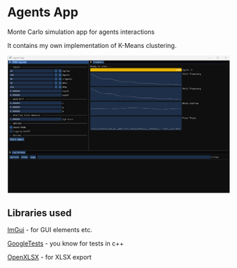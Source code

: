 # Agents App 
Monte Carlo simulation app  for agents interactions


It contains my own implementation of K-Means clustering.

![AppWindow](app.png)

## Libraries used

[ImGui](https://github.com/ocornut/imgui) - for GUI elements etc.

[GoogleTests](https://github.com/google/googletest) - you know for tests in c++

[OpenXLSX](https://github.com/troldal/OpenXLSX) - for XLSX export